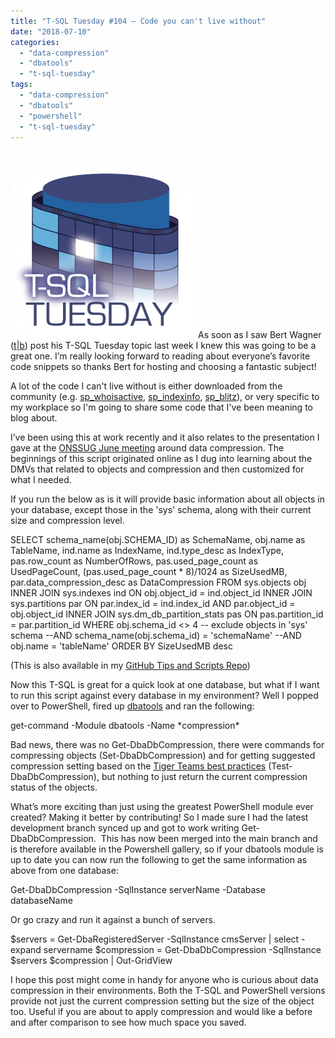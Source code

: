 ```yaml
---
title: "T-SQL Tuesday #104 – Code you can't live without"
date: "2018-07-10"
categories: 
  - "data-compression"
  - "dbatools"
  - "t-sql-tuesday"
tags: 
  - "data-compression"
  - "dbatools"
  - "powershell"
  - "t-sql-tuesday"
---
```


[![](images/tsqltues-300x300.png)](https://bertwagner.com/2018/07/03/code-youd-hate-to-live-without-t-sql-tuesday-104-invitation/)As soon as I saw Bert Wagner ([t](https://twitter.com/bertwagner)|[b](https://bertwagner.com/)) post his T-SQL Tuesday topic last week I knew this was going to be a great one. I’m really looking forward to reading about everyone’s favorite code snippets so thanks Bert for hosting and choosing a fantastic subject!

A lot of the code I can't live without is either downloaded from the community (e.g. [sp\_whoisactive](http://whoisactive.com/), [sp\_indexinfo](http://karaszi.com/spindexinfo-enhanced-index-information-procedure), [sp\_blitz](https://www.brentozar.com/blitz/)), or very specific to my workplace so I'm going to share some code that I've been meaning to blog about.

I’ve been using this at work recently and it also relates to the presentation I gave at the [ONSSUG June meeting](http://jesspomfret.com/first-user-group-presentation-i-survived/) around data compression. The beginnings of this script originated online as I dug into learning about the DMVs that related to objects and compression and then customized for what I needed.

If you run the below as is it will provide basic information about all objects in your database, except those in the 'sys' schema, along with their current size and compression level.

SELECT
	schema\_name(obj.SCHEMA\_ID) as SchemaName,
	obj.name as TableName,
	ind.name as IndexName,
	ind.type\_desc as IndexType,
	pas.row\_count as NumberOfRows,
	pas.used\_page\_count as UsedPageCount,
	(pas.used\_page\_count \* 8)/1024 as SizeUsedMB,
	par.data\_compression\_desc as DataCompression
FROM sys.objects obj
INNER JOIN sys.indexes ind
	ON obj.object\_id = ind.object\_id
INNER JOIN sys.partitions par
	ON par.index\_id = ind.index\_id
	AND par.object\_id = obj.object\_id
INNER JOIN sys.dm\_db\_partition\_stats pas
	ON pas.partition\_id = par.partition\_id
WHERE obj.schema\_id <> 4  -- exclude objects in 'sys' schema
	--AND schema\_name(obj.schema\_id) = 'schemaName'
	--AND obj.name = 'tableName'
ORDER BY SizeUsedMB desc

(This is also available in my [GitHub Tips and Scripts Repo](https://github.com/jpomfret/ScriptsAndTips/blob/master/ObjectSizeAndCompression.sql))

Now this T-SQL is great for a quick look at one database, but what if I want to run this script against every database in my environment? Well I popped over to PowerShell, fired up [dbatools](http://dbatools.io/) and ran the following:

get-command -Module dbatools -Name \*compression\*

Bad news, there was no Get-DbaDbCompression, there were commands for compressing objects (Set-DbaDbCompression) and for getting suggested compression setting based on the [Tiger Teams best practices](https://blogs.msdn.microsoft.com/blogdoezequiel/2011/01/03/the-sql-swiss-army-knife-6-evaluating-compression-gains/) (Test-DbaDbCompression), but nothing to just return the current compression status of the objects.

What’s more exciting than just using the greatest PowerShell module ever created? Making it better by contributing! So I made sure I had the latest development branch synced up and got to work writing Get-DbaDbCompression.  This has now been merged into the main branch and is therefore available in the Powershell gallery, so if your dbatools module is up to date you can now run the following to get the same information as above from one database:

Get-DbaDbCompression -SqlInstance serverName -Database databaseName

Or go crazy and run it against a bunch of servers.

$servers = Get-DbaRegisteredServer -SqlInstance cmsServer | select -expand servername
$compression = Get-DbaDbCompression -SqlInstance $servers
$compression | Out-GridView

I hope this post might come in handy for anyone who is curious about data compression in their environments. Both the T-SQL and PowerShell versions provide not just the current compression setting but the size of the object too. Useful if you are about to apply compression and would like a before and after comparison to see how much space you saved.
